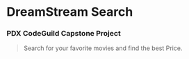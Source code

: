 # DreamStream Search
### PDX CodeGuild Capstone Project
> Search for your favorite movies and find the best Price.
